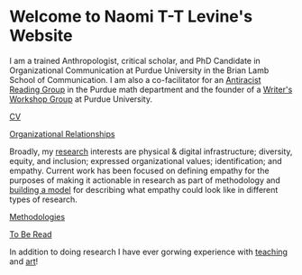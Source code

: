 # Welcome to Naomi T-T Levine's Website

I am a trained Anthropologist, critical scholar, and PhD Candidate in Organizational Communication at Purdue University in the Brian Lamb School of Communication. I am also a co-facilitator for an [Antiracist Reading Group](https://www.math.purdue.edu/~bradfoa/antiracist_reading_group/) in the Purdue math department and the founder of a [Writer's Workshop Group](organizational_relationships) at Purdue University.

  [CV](cv)
  
  [Organizational Relationships](organizational_relationships)
  
Broadly, my [research](research) interests are physical & digital infrastructure; diversity, equity, and inclusion; expressed organizational values; identification; and empathy. Current work has been focused on defining empathy for the purposes of making it actionable in research as part of methodology and [building a model](https://www.youtube.com/watch?v=rodHVoKKnOE) for describing what empathy could look like in different types of research. 
  
  [Methodologies](methodologies)
  
  [To Be Read](current_TBR_list)
  
 In addition to doing research I have ever gorwing experience with [teaching](teaching) and [art](recent_artwork)!
